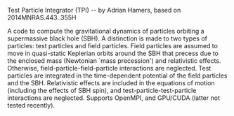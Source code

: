 Test Particle Integrator (TPI) -- by Adrian Hamers, based on 2014MNRAS.443..355H
    
 A code to compute the gravitational dynamics of particles orbiting a supermassive black hole (SBH). A distinction is made to two types of particles: test particles and field particles. Field particles are assumed to move in quasi-static Keplerian orbits around the SBH that precess due to the enclosed mass (Newtonian `mass precession') and relativistic effects. Otherwise, field-particle-field-particle interactions are neglected. Test particles are integrated in the time-dependent potential of the field particles and the SBH. Relativistic effects are included in the equations of motion (including the effects of SBH spin), and test-particle-test-particle interactions are neglected. Supports OpenMPI, and GPU/CUDA (latter not tested recently).    
